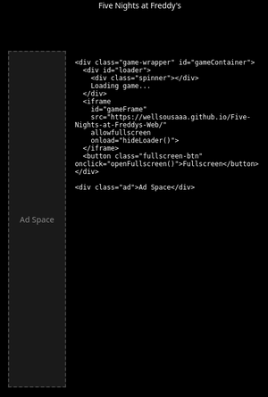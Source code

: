 <!DOCTYPE html>
<html lang="en">
<head>
  <meta charset="UTF-8" />
  <title>Five Nights at Freddy's - Web Version</title>
  <meta name="viewport" content="width=device-width, initial-scale=1.0" />
  <style>
    html, body {
      margin: 0;
      padding: 0;
      background: #000;
      color: #fff;
      font-family: 'Segoe UI', sans-serif;
      height: 100%;
    }

    header {
      text-align: center;
      padding: 1.5rem 1rem;
      background-color: #111;
      font-size: 2rem;
      font-weight: bold;
      color: #ff004f;
    }

    .container {
      display: flex;
      justify-content: center;
      align-items: flex-start;
      padding: 1rem;
      gap: 1rem;
    }

    .ad {
      width: 160px;
      height: 600px;
      background-color: #1a1a1a;
      border: 2px dashed #444;
      display: flex;
      align-items: center;
      justify-content: center;
      font-size: 0.9rem;
      color: #888;
    }

    .game-wrapper {
      flex: 1;
      max-width: 1024px;
      aspect-ratio: 16 / 9;
      background-color: #000;
      border: 3px solid #222;
      border-radius: 8px;
      overflow: hidden;
      position: relative;
    }

    iframe {
      width: 100%;
      height: 100%;
      border: none;
      display: block;
    }

    #loader {
      position: absolute;
      top: 0;
      left: 0;
      right: 0;
      bottom: 0;
      background: #000;
      z-index: 10;
      display: flex;
      justify-content: center;
      align-items: center;
      font-size: 1.2rem;
      color: #fff;
    }

    .spinner {
      width: 40px;
      height: 40px;
      border: 5px solid #333;
      border-top: 5px solid #ff004f;
      border-radius: 50%;
      animation: spin 1s linear infinite;
      margin-right: 1rem;
    }

    @keyframes spin {
      to {
        transform: rotate(360deg);
      }
    }

    .fullscreen-btn {
      position: absolute;
      bottom: 10px;
      right: 10px;
      background: #222;
      border: 1px solid #555;
      padding: 6px 12px;
      color: white;
      font-size: 14px;
      cursor: pointer;
      border-radius: 4px;
      z-index: 20;
    }

    @media (max-width: 900px) {
      .ad {
        display: none;
      }

      .container {
        flex-direction: column;
        align-items: center;
      }

      .game-wrapper {
        width: 100%;
        max-width: 100%;
      }
    }
  </style>
</head>
<body>

  <header>
    Five Nights at Freddy's
  </header>

  <div class="container">
    <div class="ad">Ad Space</div>

    <div class="game-wrapper" id="gameContainer">
      <div id="loader">
        <div class="spinner"></div>
        Loading game...
      </div>
      <iframe
        id="gameFrame"
        src="https://wellsousaaa.github.io/Five-Nights-at-Freddys-Web/"
        allowfullscreen
        onload="hideLoader()">
      </iframe>
      <button class="fullscreen-btn" onclick="openFullscreen()">Fullscreen</button>
    </div>

    <div class="ad">Ad Space</div>
  </div>

  <script>
    function hideLoader() {
      const loader = document.getElementById('loader');
      if (loader) loader.style.display = 'none';
    }

    function openFullscreen() {
      const iframe = document.getElementById("gameFrame");
      if (iframe.requestFullscreen) {
        iframe.requestFullscreen();
      } else if (iframe.mozRequestFullScreen) {
        iframe.mozRequestFullScreen();
      } else if (iframe.webkitRequestFullscreen) {
        iframe.webkitRequestFullscreen();
      } else if (iframe.msRequestFullscreen) {
        iframe.msRequestFullscreen();
      }
    }
  </script>

</body>
</html>
